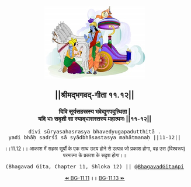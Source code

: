 <center><img src="../../asset/BG.png" alt="#API #bhagavadgitaapi #slok #nodejs #js #api #gitaapi #krishna #hinduism #vedic #ISKCON #shreemadbhagavadgita #technology"/>
<h2>||श्रीमद्‍भगवद्‍-गीता ११.१२||</h2>
<h3>दिवि सूर्यसहस्रस्य भवेद्युगपदुत्थिता |<br/>यदि भाः सदृशी सा स्याद्भासस्तस्य महात्मनः ||११-१२||</h3>
<pre>divi sūryasahasrasya bhavedyugapadutthitā .<br/>yadi bhāḥ sadṛśī sā syādbhāsastasya mahātmanaḥ ||11-12||</pre>
<p>।।11.12।। आकाश में सहस्र सूर्यों के एक साथ उदय होने से उत्पन्न जो प्रकाश होगा, वह उस (विश्वरूप) परमात्मा के प्रकाश के सदृश होगा।।</p>
<pre>(Bhagavad Gita, Chapter 11, Shloka 12) || <a href="https://twitter.com/bhagavadgitaapi">@BhagavadGitaApi</a></pre><a href="../../11/11">⏪  BG-11.11</a><b>        ।।        </b><a href="../../11/13">BG-11.13  ⏩</a></center></center>
